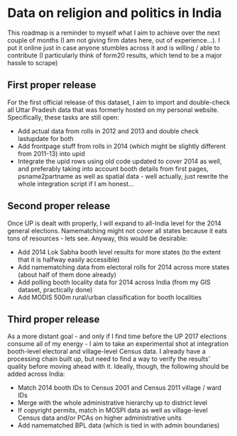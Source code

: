 # Data on religion and politics in India

This roadmap is a reminder to myself what I aim to achieve over the next couple of months (I am not giving firm dates here, out of experience...). I put it online just in case anyone stumbles across it and is willing / able to contribute (I particularly think of form20 results, which tend to be a major hassle to scrape)

## First proper release

For the first official release of this dataset, I aim to import and double-check all Uttar Pradesh data that was formerly hosted on my personal website. Specifically, these tasks are still open:

* Add actual data from rolls in 2012 and 2013 and double check lastupdate for both
* Add frontpage stuff from rolls in 2014 (which might be slightly different from 2011-13) into upid
* Integrate the upid rows using old code updated to cover 2014 as well, and preferably taking into account booth details from first pages, psname2partname as well as spatial data - well actually, just rewrite the whole integration script if I am honest...

## Second proper release

Once UP is dealt with properly, I will expand to all-India level for the 2014 general elections. Namematching might not cover all states because it eats tons of resources - lets see. Anyway, this would be desirable:

* Add 2014 Lok Sabha booth level results for more states (to the extent that it is halfway easily accessible)
* Add namematching data from electoral rolls for 2014 across more states (about half of them done already)
* Add polling booth locality data for 2014 across India (from my GIS dataset, practically done)
* Add MODIS 500m rural/urban classification for booth localities 

## Third proper release

As a more distant goal - and only if I find time before the UP 2017 elections consume all of my energy - I aim to take an experimental shot at integration booth-level electoral and village-level Census data. I already have a processing chain built up, but need to find a way to verify the results' quality before moving ahead with it. Ideally, though, the following should be added across India:

* Match 2014 booth IDs to Census 2001 and Census 2011 village / ward IDs
* Merge with the whole administrative hierarchy up to district level
* If copyright permits, match in MOSPI data as well as village-level Census data and/or PCAs on higher administrative units
* Add namematched BPL data (which is tied in with admin boundaries)